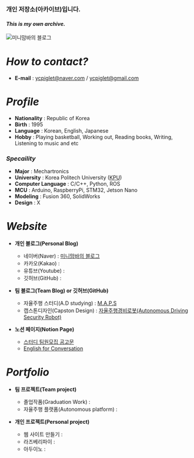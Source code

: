 ### 개인 저장소(아카이브)입니다.
#### _This is my own archive._

![미니맘바의 블로그](https://github.com/ycpiglet/Archive/blob/main/Images/%EB%B8%94%EB%A1%9C%EA%B7%B8%20%EC%BA%A1%EC%B2%98.JPG)
 
 
# _How to contact?_
- __E-mail__ : ycpiglet@naver.com / ycpiglet@gmail.com


# _Profile_
 - __Nationality__ : Republic of Korea
 - __Birth__ : 1995
 - __Language__ : Korean, English, Japanese
 - __Hobby__ : Playing basketball, Working out, Reading books, Writing, Listening to music and etc
### _Specaility_
 - __Major__ : Mechartronics
 - __University__ : Korea Politech University ([KPU](http://www.kpu.ac.kr/index.do))
 - __Computer Language__ : C/C++, Python, ROS
 - __MCU__ : Arduino, RaspberryPi, STM32, Jetson Nano
 - __Modeling__ : Fusion 360, SolidWorks
 - __Design__ : X


 # _Website_
- __개인 블로그(Personal Blog)__
  - 네이버(Naver) : [미니맘바의 블로그](https://blog.naver.com/ycpiglet)
  - 카카오(Kakao) : []()
  - 유튜브(Youtube) : []()
  - 깃허브(GitHub) : []()
 
- __팀 블로그(Team Blog) or 깃허브(GitHub)__
  - 자율주행 스터디(A.D studying) : [M.A.P.S]()
  - 캡스톤디자인(Capston Design) : [자율주행경비로봇(Autonomous Driving Security Robot)](https://github.com/ycpiglet/AutonomousDrivingRobot)
 
- __노션 페이지(Notion Page)__
  - [스터디 팀원모집 공고문](https://www.notion.so/Make-Auto-Pilot-Study-M-A-P-S-d214b8f7bdb64b1ab0953cbe4d8c2650)
  - [English for Conversation](https://www.notion.so/Fillers-Connectives-Adverbs-Reactions-bbd450655d0c47f2a5fa8dc55abe7c86)


# _Portfolio_
- __팀 프로젝트(Team project)__
  - 졸업작품(Graduation Work) : []()
  - 자율주행 플랫폼(Autonomous platform) : []()

- __개인 프로젝트(Personal project)__
  - 웹 사이트 만들기 : []()
  - 라즈베리파이 : []()
  - 아두이노 : []()

